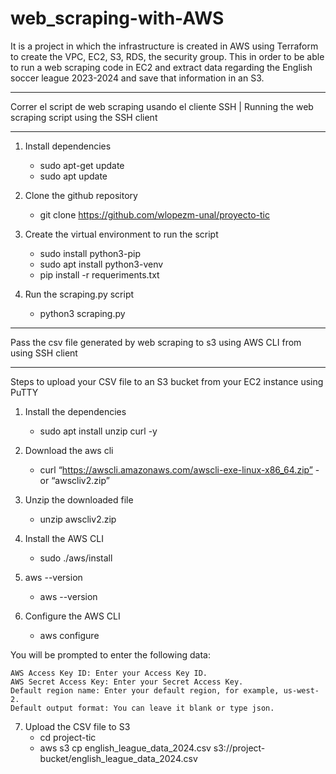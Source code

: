# web_scraping-with-AWS
It is a project in which the infrastructure is created in AWS using Terraform to create the VPC, EC2, S3, RDS, the security group. This in order to be able to run a web scraping code in EC2 and extract data regarding the English soccer league 2023-2024 and save that information in an S3.

----------------------------------------------------------------------------------------------------------------------
Correr el script de web scraping usando el cliente SSH | Running the web scraping script using the SSH client

----------------------------------------------------------------------------------------------------------------------
1. Install dependencies
	* sudo apt-get update
	* sudo apt update

2. Clone the github repository
	* git clone https://github.com/wlopezm-unal/proyecto-tic
3. Create the virtual environment to run the script
	* sudo install python3-pip
	* sudo apt install python3-venv
	* pip install -r requeriments.txt
4. Run the scraping.py script
	* python3 scraping.py
----------------------------------------------------------------------------------------------------------------------
Pass the csv file generated by web scraping to s3 using AWS CLI from using SSH client

----------------------------------------------------------------------------------------------------------------------
Steps to upload your CSV file to an S3 bucket from your EC2 instance using PuTTY
1. Install the dependencies
	* sudo apt install unzip curl -y 

2. Download the aws cli
	* curl “https://awscli.amazonaws.com/awscli-exe-linux-x86_64.zip” -or “awscliv2.zip”

3. Unzip the downloaded file
	* unzip awscliv2.zip

4. Install the AWS CLI
	* sudo ./aws/install

5. aws --version
	* aws --version

6. Configure the AWS CLI
	* aws configure

 You will be prompted to enter the following data:

	AWS Access Key ID: Enter your Access Key ID.
	AWS Secret Access Key: Enter your Secret Access Key.
	Default region name: Enter your default region, for example, us-west-2.
	Default output format: You can leave it blank or type json.
 
7. Upload the CSV file to S3
	* cd project-tic
	* aws s3 cp english_league_data_2024.csv s3://project-bucket/english_league_data_2024.csv
